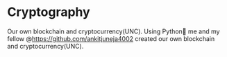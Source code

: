# Cryptography
Our own blockchain and cryptocurrency(UNC).
Using Python🐍 me and my fellow @https://github.com/ankitjuneja4002 created our own blockchain and cryptocurrency(UNC).
